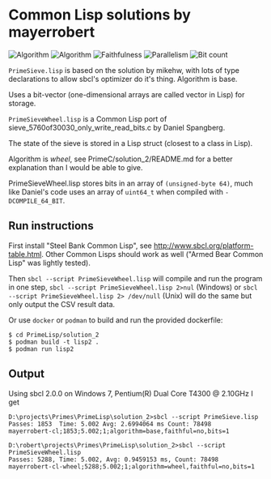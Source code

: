 # Common Lisp solutions by mayerrobert

![Algorithm](https://img.shields.io/badge/Algorithm-base-green)
![Algorithm](https://img.shields.io/badge/Algorithm-wheel-yellowgreen)
![Faithfulness](https://img.shields.io/badge/Faithful-no-yellowgreen)
![Parallelism](https://img.shields.io/badge/Parallel-no-green)
![Bit count](https://img.shields.io/badge/Bits-1-green)

`PrimeSieve.lisp` is based on the solution by mikehw,
with lots of type declarations to allow sbcl's optimizer do it's thing.
Algorithm is base.

Uses a bit-vector (one-dimensional arrays are called vector in Lisp)
for storage.

`PrimeSieveWheel.lisp` is a Common Lisp port of sieve_5760of30030_only_write_read_bits.c
by Daniel Spangberg.

The state of the sieve is stored in a Lisp struct (closest to a class in Lisp).

Algorithm is _wheel_, see PrimeC/solution_2/README.md for a better explanation than I would be able to give.

PrimeSieveWheel.lisp stores bits in an array of `(unsigned-byte 64)`,
much like Daniel's code uses an array of `uint64_t` when compiled with `-DCOMPILE_64_BIT`.

## Run instructions

First install "Steel Bank Common Lisp", see http://www.sbcl.org/platform-table.html.
Other Common Lisps should work as well ("Armed Bear Common Lisp" was lightly tested).

Then
`sbcl --script PrimeSieveWheel.lisp` will compile and run the program in one step,
`sbcl --script PrimeSieveWheel.lisp 2>nul` (Windows) or
`sbcl --script PrimeSieveWheel.lisp 2> /dev/null` (Unix)
will do the same but only output the CSV result data.

Or use `docker` or `podman` to build and run the provided dockerfile:

    $ cd PrimeLisp/solution_2
    $ podman build -t lisp2 .
    $ podman run lisp2

## Output

Using sbcl 2.0.0 on Windows 7, Pentium(R) Dual Core T4300 @ 2.10GHz I get

    D:\projects\Primes\PrimeLisp\solution_2>sbcl --script PrimeSieve.lisp
    Passes: 1853  Time: 5.002 Avg: 2.6994064 ms Count: 78498
    mayerrobert-cl;1853;5.002;1;algorithm=base,faithful=no,bits=1
    
    D:\robert\projects\Primes\PrimeLisp\solution_2>sbcl --script PrimeSieveWheel.lisp
    Passes: 5288, Time: 5.002, Avg: 0.9459153 ms, Count: 78498
    mayerrobert-cl-wheel;5288;5.002;1;algorithm=wheel,faithful=no,bits=1
